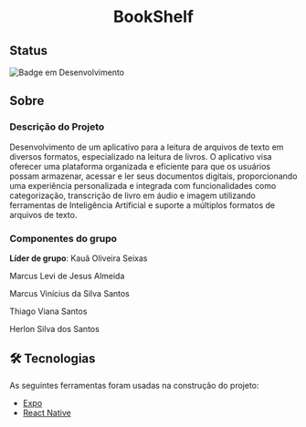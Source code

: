 <div align="center"><a name="readme-top"></a>

<h1>BookShelf</h1>

</div>

## Status

![Badge em Desenvolvimento](http://img.shields.io/static/v1?label=STATUS&message=EM%20DESENVOLVIMENTO&color=GREEN&style=for-the-badge)

## Sobre
### Descrição do Projeto
Desenvolvimento de um aplicativo para a leitura de arquivos de texto em diversos formatos, especializado na leitura de livros. O aplicativo visa oferecer uma plataforma organizada e eficiente para que os usuários possam armazenar, acessar e ler seus documentos digitais, proporcionando uma experiência personalizada e integrada com funcionalidades como categorização, transcrição de livro em áudio e imagem utilizando ferramentas de Inteligência Artificial e suporte a múltiplos formatos de arquivos de texto.
### Componentes do grupo
**Líder de grupo**: Kauã Oliveira Seixas

Marcus Levi de Jesus Almeida

Marcus Vinícius da Silva Santos

Thiago Viana Santos

Herlon Silva dos Santos

## 🛠 Tecnologias

As seguintes ferramentas foram usadas na construção do projeto:

- [Expo](https://expo.io/)
- [React Native](https://reactnative.dev/)
